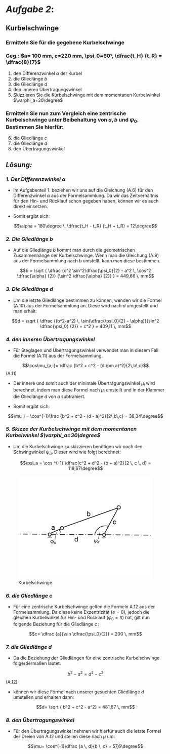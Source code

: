 # ***Aufgabe 2***:

## Kurbelschwinge

### Ermitteln Sie für die gegebene Kurbelschwinge

### Geg.: $a= 100 mm, c=220 mm, \psi_0=60°, \dfrac{t_H} {t_R} = \dfrac{8}{7}$


1. den Differenzwinkel $\alpha$ der Kurbel
2. die Gliedlänge $b$
3. die Gliedlänge $d$
4. den inneren Übertragungswinkel
5. Skizzieren Sie die Kurbelschwinge mit dem momentanen Kurbelwinkel $\varphi_a=30\degree$

### Ermitteln Sie nun zum Vergleich eine zentrische Kurbelschwinge unter Beibehaltung von $a, b$ und $\psi_0$. Bestimmen Sie hierfür:

6. die Gliedlänge $c$
7. die Gliedlänge $d$
8. den Übertragungswinkel






## _Lösung:_
### _1. Der Differenzwinkel $\alpha$_ 
* Im Aufgabenteil 1. beziehen wir uns auf die Gleichung (A.6) für den Differenzwinkel $\alpha$ aus der Formelsammlung. Da wir das Zeitverhältnis für den Hin- und Rücklauf schon gegeben haben, können wir es auch direkt einsetzen.

<p> </p> 

* Somit ergibt sich:

$$\alpha = 180\degree \, \dfrac{t_H - t_R} {t_H + t_R} = 12\degree$$ 


### _2. Die Gliedlänge $b$_
* Auf die Gliedlänge $b$ kommt man durch die geometrischen Zusammenhänge der Kurbelschwinge. Wenn man die Gleichung (A.9) aus der Formelsammlung nach $b$ umstellt, kann man diese bestimmen.

 
$$b = \sqrt { \dfrac {c^2 \sin^2\dfrac{\psi_0}{2} - a^2 \, \cos^2 \dfrac{\alpha} {2}} {\sin^2 \dfrac{\alpha} {2}} } = 449,66 \, mm$$



### _3. Die Gliedlänge $d$_

* Um die letzte Gliedlänge bestimmen zu können, wenden wir die Formel (A.10) aus der Formelsammlung an. Diese wird nach $d$ umgestellt und man erhält:

 
$$d = \sqrt { \dfrac {(b^2-a^2) \, \sin(\dfrac{\psi_0}{2} - \alpha)}{sin^2 \dfrac{\psi_0} {2}} + c^2 } = 409,11 \, mm$$


### _4. den inneren Übertragungswinkel_
* Für Steglagen und Übertragungswinkel verwendet man in diesem Fall die Formel (A.11) aus der Formelsammlung. 

$$\cos\mu_{a,i}=  \dfrac {b^2 + c^2 - (d \pm a)^2}{2\,b\,c}$$(A.11)

* Der innere und somit auch der minimale Übertragungswinkel $\mu_i$ wird berechnet, indem man diese Formel nach $\mu_i$ umstellt und in der Klammer die Gliedlänge $d$ von $a$ subtrahiert.

* Somit ergibt sich:

$$\mu_i =  \cos^{-1}\frac {b^2 + c^2 - (d - a)^2}{2\,b\,c} = 38,34\degree$$

### _5. Skizze der Kurbelschwinge mit dem momentanen Kurbelwinkel $\varphi_a=30\degree$_

* Um die Kurbelschwinge zu skizzieren benötigen wir noch den Schwingwinkel $\psi_a$. Dieser wird wie folgt berechnet:

$$\psi_a = \cos ^{-1} \dfrac{c^2 + d^2 - (b + a)^2}{2 \, c \, d} = 118,67\degree$$

<p> </p> 

<figure>
  <img src="Skizze.png "img">
  <figcaption>Kurbelschwinge</figcaption>
</figure>


### _6. die Gliedlänge $c$_ 

* Für eine zentrische Kurbelschwinge gelten die Formeln A.12 aus der Formelsammlung. Da diese keine Exzentrizität $(e = 0)$, jedoch die gleichen Kurbelwinkel für Hin- und Rücklauf $(\varphi_0 = \pi)$ hat, gilt nun folgende Beziehung für die Gliedlänge $c\,$:

$$c= \dfrac {a}{\sin \dfrac{\psi_0}{2}} = 200 \, mm$$


### _7. die Gliedlänge $d$_ 

* Da die Beziehung der Gliedlängen für eine zentrische Kurbelschwinge folgerdermaßen lautet:

$$b^2- a^2 = d^2 - c^2$$(A.12)

* können wir diese Formel nach unserer gesuchten Gliedlänge $d$ umstellen und erhalten dann:

$$d= \sqrt { b^2 + c^2 - a^2} = 481,87 \, mm$$


### _8. den Übertragungswinkel_

* Für den Übertragungswinkel nehmen wir hierfür auch die letzte Formel der Dreien von A.12 und stellen diese nach $\mu$ um:


$$\mu=  \cos^{-1}\dfrac {a \, d}{b \, c} = 57,6\degree$$








